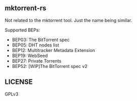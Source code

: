 ## mktorrent-rs

Not related to the mktorrent tool. Just the name being similar.

Supported BEPs:
- BEP03: The BitTorrent spec
- BEP05: DHT nodes list
- BEP12: Multitracker Metadata Extension
- BEP19: WebSeed
- BEP27: Private Torrents
- BEP52: \[WIP]The BitTorrent spec v2

## LICENSE

GPLv3

